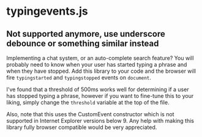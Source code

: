 typingevents.js
===============

## Not supported anymore, use underscore debounce or something similar instead

Implementing a chat system, or an auto-complete search feature? You will probably need to know when your user has started typing a phrase and when they have stopped. Add this library to your code and the browser will fire `typingstarted` and `typingstopped` events on `document`.

I've found that a threshold of 500ms works well for determining if a user has stopped typing a phrase, however if you want to fine-tune this to your liking, simply change the `threshold` variable at the top of the file.

Also, note that this uses the CustomEvent constructor which is not supported in Internet Explorer versions below 9. Any help with making this library fully browser compatible would be very appreciated.
